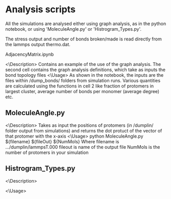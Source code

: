 # Analysis scripts

All the simulations are analysed either using graph analysis, as in the python notebook, or using 'MoleculeAngle.py' or 'Histrogram_Types.py'.

The stress output and number of bonds broken/made is read directly from the lammps output thermo.dat.

AdjacencyMatrix.ipynb

<\Description>
    Contains an example of the use of the graph analysis. The second cell contains the graph analysis definitions, which take as inputs the bond topology files
<\Usage>
    As shown in the notebook, the inputs are the files within /dump_bonds/ folders from simulation runs. Various quantities are calculated using the functions in cell 2 like fraction of protomers in largest cluster, average number of bonds per monomer (average degree) etc.

## MoleculeAngle.py

<\Description>
    Takes as input the positions of protomers (in /dumplin/ folder output from simulations) and returns the dot protuct of the vector of that protomer with the x-axis
<\Usage>
    python MoleculeAngle.py ${filename} ${fileOut} ${NumMols}
    Where filename is .../dumplin/lammpsT.000
    fileout is name of the output file
    NumMols is the number of protomers in your simulation
  
    
## Histrogram_Types.py 
    
<\Description>

<\Usage>